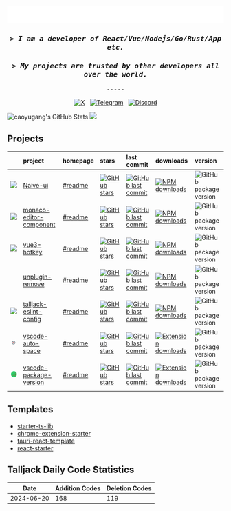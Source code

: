 <h1></h1>

<h4 align="center">
  <span>&nbsp;&nbsp;</span>
  <picture>
    <source media="(prefers-color-scheme: dark)" srcset="widgets/title-dark.svg">
    <img alt="Hello World! I am Talljack." src="/widgets/title-light.svg">
  </picture>
</h4>

<h3 align="center">
  <a href="#" data-fix-readme-link-style></a>
  <i>
    <samp>
      > I am a developer of React/Vue/Nodejs/Go/Rust/App etc.
    </samp>
  </i>
</h3>

<h3 align="center">
  <a href="#" data-fix-readme-link-style></a>
  <i>
    <samp>
      > My projects are trusted by other developers all over the world.
    </samp>
  </i>
</h3>

<p align="center"><samp>-----</samp></p>

<p align="center">
<a href="https://twitter.com/YugangCao"><img
    alt="X"
    height="22px"
    src="https://img.shields.io/badge/TW-1b95e0?style=for-the-badge&logo=x&logoColor=white&logoWidth=16"
/></a>
<span>&nbsp;</span>
  <a href="https://t.me/yugangcao"><img
    alt="Telegram"
    height="22px"
    src="https://img.shields.io/badge/TG-2CA5E0?style=for-the-badge&logo=telegram"
/></a>
<span>&nbsp;</span>
  <a href="https://redirect.surmon.me/discord-server"><img
    alt="Discord"
    height="22px"
    src="https://img.shields.io/badge/DC-5865f2?style=for-the-badge&logo=discord&logoColor=white&logoWidth=12"
/></a>
</p>

<div>
  <img height="200em" src="https://github-readme-stats.vercel.app/api?username=Talljack&show_icons=true&layout=compact&hide=stars&count_private=true" alt="caoyugang's GitHub Stats"/>
  <img height="200em" src="https://github-readme-stats.vercel.app/api/top-langs/?username=Talljack&layout=compact&count_private=true&hide=html" />
</div>

## Projects
| &nbsp; | project | homepage | stars | last commit | downloads | version
| :---: | :--- | --- | :--- | :--- | :--- | :--- |
| <a href="https://github.com/tusen-ai/naive-ui"><img src="https://www.naiveui.com/assets/naivelogo-93278402.svg" height="14px" /></a>| [Naive-ui](https://github.com/tusen-ai/naive-ui)| [#readme](https://github.com/tusen-ai/naive-ui#readme) | [![GitHub stars](https://img.shields.io/github/stars/tusen-ai/naive-ui?style=flat)](https://github.com/tusen-ai/naive-ui/stargazers) | [![GitHub last commit](https://img.shields.io/github/last-commit/tusen-ai/naive-ui?style=flat&label=last)](https://github.com/monaco-editor-component/commits) | [![NPM downloads](https://img.shields.io/npm/dm/naive-ui?style=flat&label=&color=cb3837&labelColor=cb0000&logo=npm)](https://www.npmjs.com/package/monaco-editor-component) | ![GitHub package version](https://img.shields.io/github/package-json/v/tusen-ai/naive-ui/main?style=flat&label=&labelColor=555&logo=github)
| <a href="https://github.com/Talljack/monaco-editor-component"><img src="https://upload.wikimedia.org/wikipedia/commons/thumb/a/a7/React-icon.svg/1150px-React-icon.svg.png" height="14px" /></a>| [monaco-editor-component](https://github.com/Talljack/monaco-editor-component)| [#readme](https://github.com/Talljack/monaco-editor-component#readme) | [![GitHub stars](https://img.shields.io/github/stars/Talljack/monaco-editor-component?style=flat)](https://github.com/Talljack/monaco-editor-component/stargazers) | [![GitHub last commit](https://img.shields.io/github/last-commit/Talljack/monaco-editor-component?style=flat&label=last)](https://github.com/monaco-editor-component/commits) | [![NPM downloads](https://img.shields.io/npm/dm/monaco-editor-component?style=flat&label=&color=cb3837&labelColor=cb0000&logo=npm)](https://www.npmjs.com/package/monaco-editor-component) | ![GitHub package version](https://img.shields.io/github/package-json/v/Talljack/monaco-editor-component/main?style=flat&label=&labelColor=555&logo=github)
| <a href="https://github.com/Talljack/vue3-hotkey"><img src="https://seeklogo.com/images/V/vuejs-logo-17D586B587-seeklogo.com.png" height="14px" /></a>| [vue3-hotkey](https://github.com/Talljack/vue3-hotkey)| [#readme](https://github.com/Talljack/vue3-hotkey#readme) | [![GitHub stars](https://img.shields.io/github/stars/Talljack/vue3-hotkey?style=flat)](https://github.com/Talljack/vue3-hotkey/stargazers) | [![GitHub last commit](https://img.shields.io/github/last-commit/Talljack/vue3-hotkey?style=flat&label=last)](https://github.com/vue3-hotkey/commits) | [![NPM downloads](https://img.shields.io/npm/dm/vue3-hotkey?style=flat&label=&color=cb3837&labelColor=cb0000&logo=npm)](https://www.npmjs.com/package/vue3-hotkey) | ![GitHub package version](https://img.shields.io/github/package-json/v/Talljack/vue3-hotkey/main?style=flat&label=&labelColor=555&logo=github)
| | [unplugin-remove](https://github.com/Talljack/unplugin-remove)| [#readme](https://github.com/Talljack/unplugin-remove#readme) | [![GitHub stars](https://img.shields.io/github/stars/Talljack/unplugin-remove?style=flat)](https://github.com/Talljack/unplugin-remove/stargazers) | [![GitHub last commit](https://img.shields.io/github/last-commit/Talljack/unplugin-remove?style=flat&label=last)](https://github.com/unplugin-remove/commits) | [![NPM downloads](https://img.shields.io/npm/dm/unplugin-remove?style=flat&label=&color=cb3837&labelColor=cb0000&logo=npm)](https://www.npmjs.com/package/unplugin-remove) | ![GitHub package version](https://img.shields.io/github/package-json/v/Talljack/unplugin-remove/main?style=flat&label=&labelColor=555&logo=github)
| <a href="https://github.com/Talljack/talljack-eslint-config"><img src="https://eslint.org/icon-512.png" height="14px"></a> | [talljack-eslint-config](https://github.com/Talljack/talljack-eslint-config)| [#readme](https://github.com/Talljack/talljack-eslint-config#readme) | [![GitHub stars](https://img.shields.io/github/stars/Talljack/talljack-eslint-config?style=flat)](https://github.com/Talljack/talljack-eslint-config/stargazers) | [![GitHub last commit](https://img.shields.io/github/last-commit/Talljack/talljack-eslint-config?style=flat&label=last)](https://github.com/talljack-eslint-config/commits) | [![NPM downloads](https://img.shields.io/npm/dm/talljack-eslint-config?style=flat&label=&color=cb3837&labelColor=cb0000&logo=npm)](https://www.npmjs.com/package/talljack-eslint-config) | ![GitHub package version](https://img.shields.io/github/package-json/v/Talljack/talljack-eslint-config/main?style=flat&label=&labelColor=555&logo=github)
| <a href="https://github.com/Talljack/vscode-auto-space"><img src="https://github.com/Talljack/vscode-auto-space/raw/main/res/icon.png" height="14px" /></a>| [vscode-auto-space](https://github.com/Talljack/vscode-auto-space)| [#readme](https://github.com/Talljack/vscode-auto-space#readme) | [![GitHub stars](https://img.shields.io/github/stars/Talljack/vscode-auto-space?style=flat)](https://github.com/Talljack/vscode-auto-space/stargazers) | [![GitHub last commit](https://img.shields.io/github/last-commit/Talljack/vscode-auto-space?style=flat&label=last)](https://github.com/vscode-auto-space/commits) | [![Extension downloads](https://img.shields.io/visual-studio-marketplace/i/talljack.vscode-auto-space.svg)](https://www.npmjs.com/package/vscode-auto-space) | ![GitHub package version](https://img.shields.io/github/package-json/v/Talljack/vscode-auto-space/main?style=flat&label=&labelColor=555&logo=github)
| <a href="https://github.com/Talljack/vscode-package-version"><img src="https://github.com/Talljack/vscode-package-version/raw/main/resource/icon.png" height="14px" /></a>| [vscode-package-version](https://github.com/Talljack/vscode-package-version)| [#readme](https://github.com/Talljack/vscode-package-version#readme) | [![GitHub stars](https://img.shields.io/github/stars/Talljack/vscode-package-version?style=flat)](https://github.com/Talljack/vscode-package-version/stargazers) | [![GitHub last commit](https://img.shields.io/github/last-commit/Talljack/vscode-package-version?style=flat&label=last)](https://github.com/vscode-package-version/commits) | [![Extension downloads](https://img.shields.io/visual-studio-marketplace/i/talljack.vscode-package-version.svg)](https://www.npmjs.com/package/vscode-package-version) | ![GitHub package version](https://img.shields.io/github/package-json/v/Talljack/vscode-package-version/main?style=flat&label=&labelColor=555&logo=github)


## Templates

- [starter-ts-lib](https://github.com/Talljack/starter-ts-lib)
- [chrome-extension-starter](https://github.com/Talljack/chrome-extension-starter)
- [tauri-react-template](https://github.com/Talljack/tauri-react-template)
- [react-starter](https://github.com/Talljack/react-starter)

<!-- START_STATS -->

## Talljack Daily Code Statistics

| Date       | Addition Codes | Deletion Codes |
|------------|-----------|-----------|
| 2024-06-20 | 168 | 119 |

<!-- END_STATS -->
